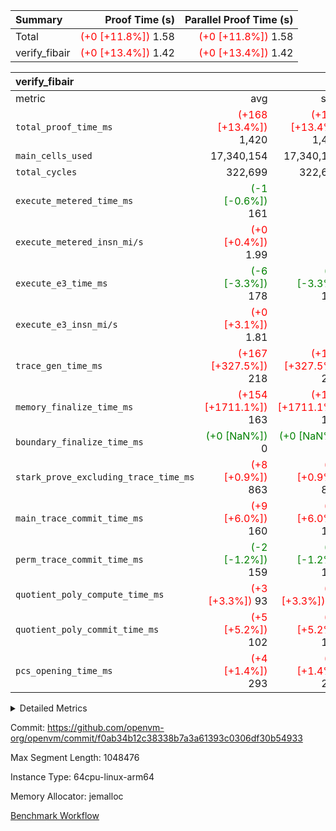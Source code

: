 | Summary | Proof Time (s) | Parallel Proof Time (s) |
|:---|---:|---:|
| Total | <span style='color: red'>(+0 [+11.8%])</span> 1.58 | <span style='color: red'>(+0 [+11.8%])</span> 1.58 |
| verify_fibair | <span style='color: red'>(+0 [+13.4%])</span> 1.42 | <span style='color: red'>(+0 [+13.4%])</span> 1.42 |


| verify_fibair |||||
|:---|---:|---:|---:|---:|
|metric|avg|sum|max|min|
| `total_proof_time_ms ` | <span style='color: red'>(+168 [+13.4%])</span> 1,420 | <span style='color: red'>(+168 [+13.4%])</span> 1,420 | <span style='color: red'>(+168 [+13.4%])</span> 1,420 | <span style='color: red'>(+168 [+13.4%])</span> 1,420 |
| `main_cells_used     ` |  17,340,154 |  17,340,154 |  17,340,154 |  17,340,154 |
| `total_cycles        ` |  322,699 |  322,699 |  322,699 |  322,699 |
| `execute_metered_time_ms` | <span style='color: green'>(-1 [-0.6%])</span> 161 | -          | -          | -          |
| `execute_metered_insn_mi/s` | <span style='color: red'>(+0 [+0.4%])</span> 1.99 | -          | -          | -          |
| `execute_e3_time_ms  ` | <span style='color: green'>(-6 [-3.3%])</span> 178 | <span style='color: green'>(-6 [-3.3%])</span> 178 | <span style='color: green'>(-6 [-3.3%])</span> 178 | <span style='color: green'>(-6 [-3.3%])</span> 178 |
| `execute_e3_insn_mi/s` | <span style='color: red'>(+0 [+3.1%])</span> 1.81 | -          | <span style='color: red'>(+0 [+3.1%])</span> 1.81 | <span style='color: red'>(+0 [+3.1%])</span> 1.81 |
| `trace_gen_time_ms   ` | <span style='color: red'>(+167 [+327.5%])</span> 218 | <span style='color: red'>(+167 [+327.5%])</span> 218 | <span style='color: red'>(+167 [+327.5%])</span> 218 | <span style='color: red'>(+167 [+327.5%])</span> 218 |
| `memory_finalize_time_ms` | <span style='color: red'>(+154 [+1711.1%])</span> 163 | <span style='color: red'>(+154 [+1711.1%])</span> 163 | <span style='color: red'>(+154 [+1711.1%])</span> 163 | <span style='color: red'>(+154 [+1711.1%])</span> 163 |
| `boundary_finalize_time_ms` | <span style='color: green'>(+0 [NaN%])</span> 0 | <span style='color: green'>(+0 [NaN%])</span> 0 | <span style='color: green'>(+0 [NaN%])</span> 0 | <span style='color: green'>(+0 [NaN%])</span> 0 |
| `stark_prove_excluding_trace_time_ms` | <span style='color: red'>(+8 [+0.9%])</span> 863 | <span style='color: red'>(+8 [+0.9%])</span> 863 | <span style='color: red'>(+8 [+0.9%])</span> 863 | <span style='color: red'>(+8 [+0.9%])</span> 863 |
| `main_trace_commit_time_ms` | <span style='color: red'>(+9 [+6.0%])</span> 160 | <span style='color: red'>(+9 [+6.0%])</span> 160 | <span style='color: red'>(+9 [+6.0%])</span> 160 | <span style='color: red'>(+9 [+6.0%])</span> 160 |
| `perm_trace_commit_time_ms` | <span style='color: green'>(-2 [-1.2%])</span> 159 | <span style='color: green'>(-2 [-1.2%])</span> 159 | <span style='color: green'>(-2 [-1.2%])</span> 159 | <span style='color: green'>(-2 [-1.2%])</span> 159 |
| `quotient_poly_compute_time_ms` | <span style='color: red'>(+3 [+3.3%])</span> 93 | <span style='color: red'>(+3 [+3.3%])</span> 93 | <span style='color: red'>(+3 [+3.3%])</span> 93 | <span style='color: red'>(+3 [+3.3%])</span> 93 |
| `quotient_poly_commit_time_ms` | <span style='color: red'>(+5 [+5.2%])</span> 102 | <span style='color: red'>(+5 [+5.2%])</span> 102 | <span style='color: red'>(+5 [+5.2%])</span> 102 | <span style='color: red'>(+5 [+5.2%])</span> 102 |
| `pcs_opening_time_ms ` | <span style='color: red'>(+4 [+1.4%])</span> 293 | <span style='color: red'>(+4 [+1.4%])</span> 293 | <span style='color: red'>(+4 [+1.4%])</span> 293 | <span style='color: red'>(+4 [+1.4%])</span> 293 |



<details>
<summary>Detailed Metrics</summary>

|  | verify_program_compile_ms | total_cells | stark_prove_excluding_trace_time_ms | quotient_poly_compute_time_ms | quotient_poly_commit_time_ms | perm_trace_commit_time_ms | pcs_opening_time_ms | main_trace_commit_time_ms | app proof_time_ms |
| --- | --- | --- | --- | --- | --- | --- | --- | --- |
|  | 7 | 65,536 | 38 | 1 | 6 | 0 | 22 | 7 | 1,430 | 

| air_name | rows | quotient_deg | main_cols | interactions | constraints | cells |
| --- | --- | --- | --- | --- | --- | --- |
| AccessAdapterAir<2> |  | 2 |  | 5 | 12 |  | 
| AccessAdapterAir<4> |  | 2 |  | 5 | 12 |  | 
| AccessAdapterAir<8> |  | 2 |  | 5 | 12 |  | 
| FibonacciAir | 32,768 | 1 | 2 |  | 5 | 65,536 | 
| FriReducedOpeningAir |  | 2 |  | 39 | 71 |  | 
| JalRangeCheckAir |  | 2 |  | 9 | 14 |  | 
| NativePoseidon2Air<BabyBearParameters>, 1> |  | 2 |  | 136 | 572 |  | 
| PhantomAir |  | 2 |  | 3 | 5 |  | 
| ProgramAir |  | 1 |  | 1 | 4 |  | 
| VariableRangeCheckerAir |  | 1 |  | 1 | 4 |  | 
| VmAirWrapper<AluNativeAdapterAir, FieldArithmeticCoreAir> |  | 2 |  | 15 | 27 |  | 
| VmAirWrapper<BranchNativeAdapterAir, BranchEqualCoreAir<1> |  | 2 |  | 11 | 25 |  | 
| VmAirWrapper<NativeAdapterAir<2, 0>, PublicValuesCoreAir> |  | 2 |  | 11 | 29 |  | 
| VmAirWrapper<NativeLoadStoreAdapterAir<1>, NativeLoadStoreCoreAir<1> |  | 2 |  | 15 | 20 |  | 
| VmAirWrapper<NativeLoadStoreAdapterAir<4>, NativeLoadStoreCoreAir<4> |  | 2 |  | 15 | 20 |  | 
| VmAirWrapper<NativeVectorizedAdapterAir<4>, FieldExtensionCoreAir> |  | 2 |  | 15 | 27 |  | 
| VmConnectorAir |  | 2 |  | 5 | 11 |  | 
| VolatileBoundaryAir |  | 2 |  | 7 | 19 |  | 

| group | trace_gen_time_ms | total_proof_time_ms | total_cycles | total_cells | stark_prove_excluding_trace_time_ms | quotient_poly_compute_time_ms | quotient_poly_commit_time_ms | perm_trace_commit_time_ms | pcs_opening_time_ms | memory_finalize_time_ms | main_trace_commit_time_ms | main_cells_used | insns | generate_perm_trace_time_ms_time_ms | fri.log_blowup | execute_metered_time_ms | execute_metered_insn_mi/s | execute_e3_time_ms | execute_e3_insn_mi/s | boundary_finalize_time_ms |
| --- | --- | --- | --- | --- | --- | --- | --- | --- | --- | --- | --- | --- | --- | --- | --- | --- | --- | --- | --- | --- |
| verify_fibair | 218 | 1,420 | 322,699 | 62,474,410 | 863 | 93 | 102 | 159 | 293 | 163 | 160 | 17,340,154 | 322,700 | 50 | 1 | 161 | 1.99 | 178 | 1.81 | 0 | 

| group | air_name | rows | prep_cols | perm_cols | main_cols | cells |
| --- | --- | --- | --- | --- | --- | --- |
| verify_fibair | AccessAdapterAir<2> | 131,072 |  | 16 | 11 | 3,538,944 | 
| verify_fibair | AccessAdapterAir<4> | 65,536 |  | 16 | 13 | 1,900,544 | 
| verify_fibair | AccessAdapterAir<8> | 128 |  | 16 | 17 | 4,224 | 
| verify_fibair | FriReducedOpeningAir | 2,048 |  | 84 | 27 | 227,328 | 
| verify_fibair | JalRangeCheckAir | 32,768 |  | 28 | 12 | 1,310,720 | 
| verify_fibair | NativePoseidon2Air<BabyBearParameters>, 1> | 32,768 |  | 312 | 398 | 23,265,280 | 
| verify_fibair | PhantomAir | 16,384 |  | 12 | 6 | 294,912 | 
| verify_fibair | ProgramAir | 8,192 |  | 8 | 10 | 147,456 | 
| verify_fibair | VariableRangeCheckerAir | 262,144 | 2 | 8 | 1 | 2,359,296 | 
| verify_fibair | VmAirWrapper<AluNativeAdapterAir, FieldArithmeticCoreAir> | 262,144 |  | 36 | 29 | 17,039,360 | 
| verify_fibair | VmAirWrapper<BranchNativeAdapterAir, BranchEqualCoreAir<1> | 32,768 |  | 28 | 23 | 1,671,168 | 
| verify_fibair | VmAirWrapper<NativeLoadStoreAdapterAir<1>, NativeLoadStoreCoreAir<1> | 65,536 |  | 40 | 21 | 3,997,696 | 
| verify_fibair | VmAirWrapper<NativeLoadStoreAdapterAir<4>, NativeLoadStoreCoreAir<4> | 32,768 |  | 40 | 27 | 2,195,456 | 
| verify_fibair | VmAirWrapper<NativeVectorizedAdapterAir<4>, FieldExtensionCoreAir> | 32,768 |  | 36 | 38 | 2,424,832 | 
| verify_fibair | VmConnectorAir | 2 | 1 | 16 | 5 | 42 | 
| verify_fibair | VolatileBoundaryAir | 65,536 |  | 20 | 12 | 2,097,152 | 

| group | trace_height_constraint | weighted_sum | threshold |
| --- | --- | --- | --- |
| verify_fibair | 0 | 1,085,444 | 2,013,265,921 | 
| verify_fibair | 1 | 5,411,200 | 2,013,265,921 | 
| verify_fibair | 2 | 542,722 | 2,013,265,921 | 
| verify_fibair | 3 | 5,476,612 | 2,013,265,921 | 
| verify_fibair | 4 | 65,536 | 2,013,265,921 | 
| verify_fibair | 5 | 12,851,850 | 2,013,265,921 | 

| trace_height_constraint | threshold |
| --- | --- |
| 0 | 2,013,265,921 | 

</details>


Commit: https://github.com/openvm-org/openvm/commit/f0ab34b12c38338b7a3a61393c0306df30b54933

Max Segment Length: 1048476

Instance Type: 64cpu-linux-arm64

Memory Allocator: jemalloc

[Benchmark Workflow](https://github.com/openvm-org/openvm/actions/runs/15910725796)
